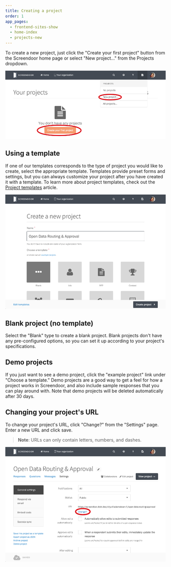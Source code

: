 ```yaml
---
title: Creating a project
order: 1
app_pages:
  - frontend-sites-show
  - home-index
  - projects-new
---
```


To create a new project, just click the "Create your first project" button from the Screendoor home page or select "New project..." from the Projects dropdown.

![create project](../images/create_project2.png)

## Using a template

If one of our templates corresponds to the type of project you would like to create, select the appropriate template. Templates provide preset forms and settings, but you can always customize your project after you have created it with a template. To learn more about project templates, check out the [Project templates](templates.html) article.

![templates](../images/templates.png)

## Blank project (no template)

Select the "Blank" type to create a blank project. Blank projects don't have any pre-configured options, so you can set it up according to your project's specifications.

## Demo projects

If you just want to see a demo project, click the "example project" link under "Choose a template." Demo projects are a good way to get a feel for how a project works in Screendoor, and also include sample responses that you can play around with. Note that demo projects will be deleted automatically after 30 days.

## Changing your project's URL

To change your project's URL, click "Change?" from the "Settings" page. Enter a new URL and click save.

> **Note**: URLs can only contain letters, numbers, and dashes.

![change URL](../images/change_url.png)


